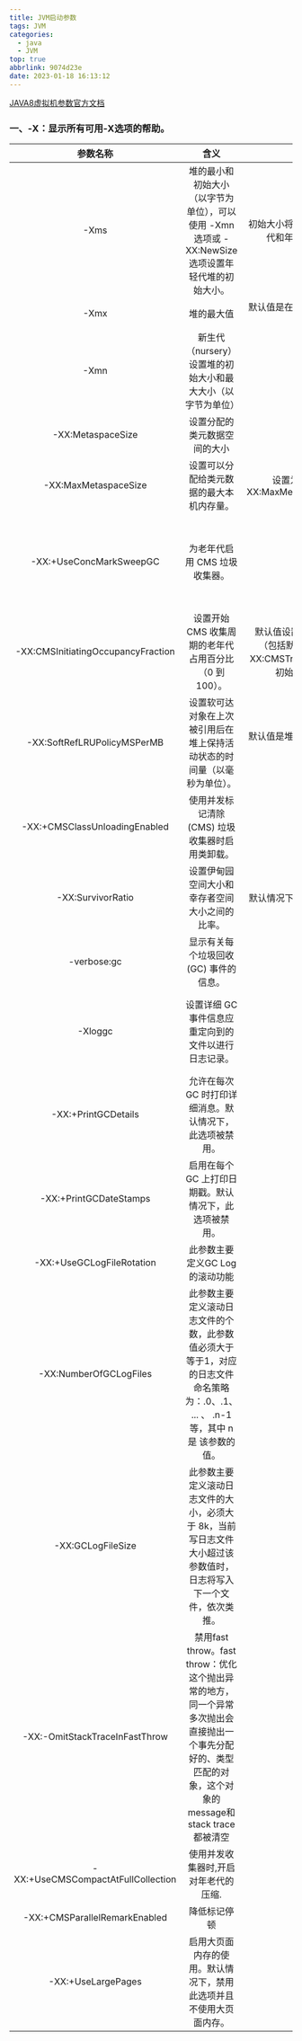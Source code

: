 ```yaml
---
title: JVM启动参数
tags: JVM
categories:
  - java
  - JVM
top: true
abbrlink: 9074d23e
date: 2023-01-18 16:13:12
---
```


[​JAVA8虚拟机参数官方文档​](https://docs.oracle.com/javase/8/docs/technotes/tools/unix/java.html)

### 一、-X：显示所有可用-X选项的帮助。
|参数名称|含义|默认值|描述/示例|
|:-:|:-:|:-:|:-:|
|-Xms|堆的最小和初始大小（以字节为单位），可以使用 -Xmn 选项或 -XX:NewSize 选项设置年轻代堆的初始大小。|初始大小将被设置为分配给老年代和年轻代的大小之和|示例：大小设置为 **6MB** 的方式有以下三种： **-Xms6291456**；**-Xms6144k**；**-Xms6m**|
|-Xmx|堆的最大值|默认值是在运行时根据系统配置选择的。|-Xms 通常与 -Xmx 设置为相同的值，该 -Xmx 选项相当于 -XX:MaxHeapSize.|
|-Xmn|新生代（nursery）设置堆的初始大小和最大大小（以字节为单位）||Oracle 建议将新生代的大小保持在整个堆大小的一半到四分之一之间。相当于 -XX:NewSize、-XX:MaxNewSize|
|-XX:MetaspaceSize|设置分配的类元数据空间的大小||该空间将在第一次超出时触发垃圾回收。垃圾回收的阈值根据使用的元数据量增加或减少。默认大小取决于平台。| 
|-XX:MaxMetaspaceSize|设置可以分配给类元数据的最大本机内存量。|设置为 256 MB：-XX:MaxMetaspaceSize=256m|默认情况下，大小不受限制。应用程序的元数据量取决于应用程序本身、其他正在运行的应用程序以及系统上可用的内存量。|
|-XX:+UseConcMarkSweepGC|为老年代启用 CMS 垃圾收集器。||默认情况下，这个选项是禁用的，收集器是根据机器的配置和 JVM 的类型自动选择的。启用此选项后，该-XX:+UseParNewGC选项会自动设置，以下选项组合已在 JDK 8 中弃用：-XX:+UseConcMarkSweepGC -XX:-UseParNewGC。|
|-XX:CMSInitiatingOccupancyFraction|设置开始 CMS 收集周期的老年代占用百分比（0 到 100）。|默认值设置为 -1。任何负值（包括默认值）都意味着-XX:CMSTriggerRatio用于定义初始占用率的值。|以下示例显示如何将占用率设置为 20%：-XX:CMSInitiatingOccupancyFraction=20|
|-XX:SoftRefLRUPolicyMSPerMB|设置软可达对象在上次被引用后在堆上保持活动状态的时间量（以毫秒为单位）。|默认值是堆中每兆字节的生命周期一秒。|以下示例显示如何将值设置为 2.5 秒：-XX:SoftRefLRUPolicyMSPerMB=2500|
|-XX:+CMSClassUnloadingEnabled|使用并发标记清除 (CMS) 垃圾收集器时启用类卸载。||默认情况下启用此选项。要禁用 CMS 垃圾收集器的类卸载，请指定-XX:-CMSClassUnloadingEnabled.|
|-XX:SurvivorRatio|设置伊甸园空间大小和幸存者空间大小之间的比率。|默认情况下，此选项设置为 8。|示例显示如何将 eden/survivor 空间比率设置为 4：-XX:SurvivorRatio=4|
|-verbose:gc|显示有关每个垃圾回收 (GC) 事件的信息。|||
|-Xloggc|设置详细 GC 事件信息应重定向到的文件以进行日志记录。||写入此文件的信息类似于-verbose:gc自每个记录事件之前的第一个 GC 事件以来经过的时间的输出。如果两者都使用相同的命令，则该-Xloggc选项会覆盖。-verbose:gcjava 例子：-Xloggc:garbage-collection.log|
|-XX:+PrintGCDetails|允许在每次 GC 时打印详细消息。默认情况下，此选项被禁用。|||
|-XX:+PrintGCDateStamps|启用在每个 GC 上打印日期戳。默认情况下，此选项被禁用。|||
|-XX:+UseGCLogFileRotation|此参数主要定义GC Log 的滚动功能|||
|-XX:NumberOfGCLogFiles|此参数主要定义滚动日志文件的个数，此参数值必须大于等于1，对应的日志文件命名策略为：<filename>.0、<filename>.1、 ... 、 <filename>.n-1等，其中 n 是 该参数的值。|||
|-XX:GCLogFileSize|此参数主要定义滚动日志文件的大小，必须大于 8k，当前写日志文件大小超过该参数值时，日志将写入下一个文件，依次类推。|||
|-XX:-OmitStackTraceInFastThrow|禁用fast throw。fast throw：优化这个抛出异常的地方，同一个异常多次抛出会直接抛出一个事先分配好的、类型匹配的对象，这个对象的message和stack trace都被清空|||
|-XX:+UseCMSCompactAtFullCollection|使用并发收集器时,开启对年老代的压缩.|||
|-XX:+CMSParallelRemarkEnabled|降低标记停顿|||
|-XX:+UseLargePages|启用大页面内存的使用。默认情况下，禁用此选项并且不使用大页面内存。|||

